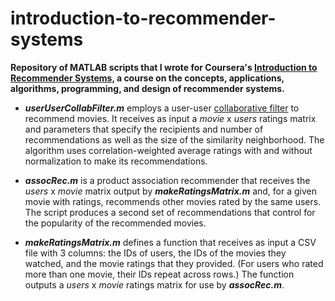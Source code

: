 introduction-to-recommender-systems
===================================
**Repository of MATLAB scripts that I wrote for Coursera's [Introduction to Recommender Systems](https://www.coursera.org/course/recsys), a course on the concepts, applications, algorithms, programming, and design of recommender systems.**

- ***userUserCollabFilter.m*** employs a user-user [collaborative filter](http://en.wikipedia.org/wiki/Collaborative_filtering) to recommend movies. It receives as input a *movie* x *users* ratings matrix and parameters that specify the recipients and number of recommendations as well as the size of the similarity neighborhood. The algorithm uses correlation-weighted average ratings with and without normalization to make its recommendations.

- ***assocRec.m*** is a product association recommender that receives the *users* x *movie* matrix output by ***makeRatingsMatrix.m*** and, for a given movie with ratings, recommends other movies rated by the same users. The script produces a second set of recommendations that control for the popularity of the recommended movies.

- ***makeRatingsMatrix.m*** defines a function that receives as input a CSV file with 3 columns: the IDs of users, the IDs of the movies they watched, and the movie ratings that they provided. (For users who rated more than one movie, their IDs repeat across rows.) The function outputs a *users* x *movie* ratings matrix for use by ***assocRec.m***.
